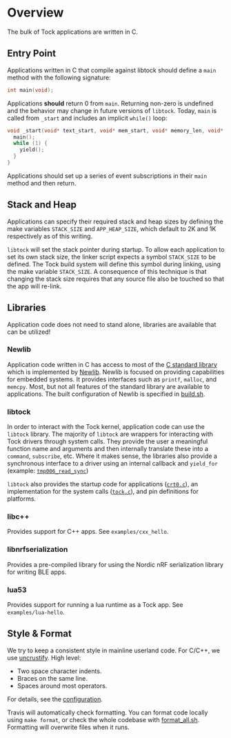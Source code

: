 Overview
========

The bulk of Tock applications are written in C.

## Entry Point

Applications written in C that compile against libtock should define a `main`
method with the following signature:

```c
int main(void);
```

Applications **should** return 0 from `main`. Returning non-zero is undefined and the
behavior may change in future versions of `libtock`.
Today, `main` is called from `_start` and includes an implicit `while()` loop:

```c
void _start(void* text_start, void* mem_start, void* memory_len, void* app_heap_break) {
  main();
  while (1) {
    yield();
  }
}
```

Applications should set up a series of event subscriptions in their `main`
method and then return.

## Stack and Heap

Applications can specify their required stack and heap sizes by defining the
make variables `STACK_SIZE` and `APP_HEAP_SIZE`, which default to 2K and 1K
respectively as of this writing.

`libtock` will set the stack pointer during startup. To allow each application
to set its own stack size, the linker script expects a symbol `STACK_SIZE` to
be defined. The Tock build system will define this symbol during linking, using
the make variable `STACK_SIZE`. A consequence of this technique is that
changing the stack size requires that any source file also be touched so that
the app will re-link.

## Libraries

Application code does not need to stand alone, libraries are available that can
be utilized!

### Newlib
Application code written in C has access to most of the [C standard
library](https://en.wikipedia.org/wiki/C_standard_library) which is implemented
by [Newlib](https://en.wikipedia.org/wiki/Newlib). Newlib is focused on
providing capabilities for embedded systems. It provides interfaces such as
`printf`, `malloc`, and `memcpy`. Most, but not all features of the standard
library are available to applications. The built configuration of Newlib is
specified in [build.sh](../userland/newlib/build.sh).

### libtock
In order to interact with the Tock kernel, application code can use the
`libtock` library. The majority of `libtock` are wrappers for interacting
with Tock drivers through system calls. They provide the user a meaningful
function name and arguments and then internally translate these into a
`command`, `subscribe`, etc. Where it makes sense, the libraries also provide
a synchronous interface to a driver using an internal callback and `yield_for`
(example:
[`tmp006_read_sync`](https://github.com/tock/tock/blob/master/userland/libtock/tmp006.c#L19))

`libtock` also provides the startup code for applications
([`crt0.c`](../userland/libtock/crt0.c)),
an implementation for the system calls
([`tock.c`](../userland/libtock/tock.c)),
and pin definitions for platforms.

### libc++
Provides support for C++ apps. See `examples/cxx_hello`.

### libnrfserialization
Provides a pre-compiled library for using the Nordic nRF serialization library
for writing BLE apps.

### lua53
Provides support for running a lua runtime as a Tock app. See
`examples/lua-hello`.

## Style & Format

We try to keep a consistent style in mainline userland code. For C/C++, we use
[uncrustify](https://github.com/uncrustify/uncrustify). High level:

  - Two space character indents.
  - Braces on the same line.
  - Spaces around most operators.

For details, see the [configuration](../userland/tools/uncrustify).

Travis will automatically check formatting. You can format code locally using
`make format`, or check the whole codebase with
[format_all.sh](../userland/examples/format_all.sh). Formatting will overwrite
files when it runs.
